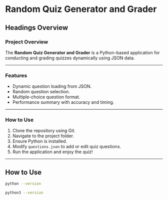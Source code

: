 # Random Quiz Generator and Grader

## Headings Overview

### Project Overview
The **Random Quiz Generator and Grader** is a Python-based application for conducting and grading quizzes dynamically using JSON data.

---

### Features
- Dynamic question loading from JSON.
- Random question selection.
- Multiple-choice question format.
- Performance summary with accuracy and timing.

---

### How to Use
1. Clone the repository using Git.
2. Navigate to the project folder.
3. Ensure Python is installed.
4. Modify `questions.json` to add or edit quiz questions.
5. Run the application and enjoy the quiz!

---


## How to Use

```bash
python --version
```

```bash
python3 --version
